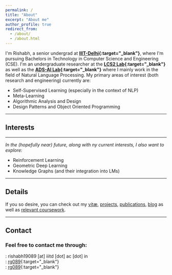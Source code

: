 ```yaml
---
permalink: /
title: "About"
excerpt: "About me"
author_profile: true
redirect_from: 
  - /about/
  - /about.html
---
```


I'm Rishabh, a senior undergrad at **[IIIT-Delhi](https://www.iiitd.ac.in){:target="_blank"}**, where I'm pursuing Bachelors in Technology in Computer Science and Engineering (CSE). I'm an undergraduate researcher at the **[LCS2 Lab](https://lcs2.iiitd.edu.in/){:target="_blank"}** as well as the **[ADS-AI Lab](https://ads-ai.github.io/){:target="_blank"}** where I mainly work in the field of Natural Language Processing. My primary areas of interest (both research and engineering) currently are:
- Self-Supervised Learning (especially in the context of NLP)
- Meta-Learning
- Algorithmic Analysis and Design
- Design Patterns and Object Oriented Programming

---

## Interests




---

*In the (hopefully near) future, along with ny current interests, I also want to explore:*
* Reinforcement Learning
* Geometric Deep Learning
* Knowledge Graphs (and their integration into LMs)

---
## Details

If you so desire, you can check out my [vitæ](/cv), [projects](/projects), [publications](/publications), [blog](/blog) as well as [relevant coursework](/courses).

---
## Contact

### Feel free to contact me through: <br>
<i class="fas fa-fw fa-envelope" aria-hidden="true"></i>: rishabh19089 [at] iiitd [dot] ac [dot] in<br>
<i class="fab fa-fw fa-linkedin" aria-hidden="true"></i>: [rg089](https://www.linkedin.com/in/rg089){:target="_blank"}<br>
<i class="fab fa-fw fa-github" aria-hidden="true"></i>: [rg089](https://www.github.com/rg089){:target="_blank"}<br>
